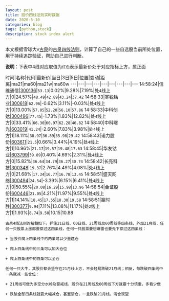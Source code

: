 ```yaml
---
layout: post
title: 股价四线法则实时数据
date: 2020-5-10
categories: blog
tags: [python,stock]
description: stock index alert
---
```



本文根据雪球大v[古泉](https://xueqiu.com/u/7148646888)的[古泉四线法则](https://xueqiu.com/7148646888/130498192)，计算了自己的一些自选股当前所处位置，用于持续追踪验证，帮助自己进行判断。

**说明**：下表中4线对应取值为`红色`表示最新价处于对应指标上方，属正面

时间|名称|代码|最新价|当日|3日|5日|位置|变动|距离|ma21|ma60|ma21w|ma60w
---|---|---|---|---|---|---|---|---
14:58:24|信维通信|[300136](https://xueqiu.com/S/SZ300136)|`53.13`|0.02%|9.28%|7.19%|处`4`线上方|0|24.57%|`48.49`|`42.89`|`43.24`|`37.42`
14:58:33|寒锐钴业|[300618](https://xueqiu.com/S/SZ300618)|`62.96`|-0.62%|3.11%|-0.03%|处`4`线上方|0|13.00%|`57.05`|`52.20`|`56.10`|`57.86`
14:58:33|中科创达|[300496](https://xueqiu.com/S/SZ300496)|`77.45`|-1.73%|1.83%|12.82%|处`4`线上方|0|33.41%|`66.30`|`60.97`|`62.28`|`46.82`
14:58:40|中科曙光|[603019](https://xueqiu.com/S/SH603019)|`41.24`|-2.60%|7.83%|3.98%|处`4`线上方|1|18.11%|`38.97`|`36.89`|`35.98`|`29.42`
14:58:43|诺力股份|[603611](https://xueqiu.com/S/SH603611)|`21.5`|0.66%|3.44%|4.19%|处`4`线上方|1|10.96%|`21.17`|`19.57`|`19.48`|`17.63`
14:58:45|华友钴业|[603799](https://xueqiu.com/S/SH603799)|`39.89`|0.40%|4.69%|2.31%|处`4`线上方|0|15.82%|`36.64`|`34.79`|`36.27`|`30.74`
14:58:42|长亮科技|[300348](https://xueqiu.com/S/SZ300348)|`19.37`|2.76%|4.49%|4.08%|处`4`线上方|0|21.68%|`17.34`|`16.77`|`16.78`|`13.45`
14:58:51|盛天网络|[300494](https://xueqiu.com/S/SZ300494)|`24.54`|-3.39%|6.15%|6.41%|处`4`线上方|0|50.55%|`20.08`|`16.29`|`15.98`|`13.96`
14:58:54|金证股份|[600446](https://xueqiu.com/S/SH600446)|`21.05`|4.21%|11.97%|9.55%|处`4`线上方|1|14.14%|`18.45`|`17.55`|`18.30`|`19.58`
14:58:51|赢时胜|[300377](https://xueqiu.com/S/SZ300377)|`9.94`|7.11%|13.08%|11.17%|处`2`线上方|1|1.93%|`8.74`|`9.50`|10.15|10.88

```
古泉4线法则的精髓如下。抓住21日线、60日线、21周线及60周线等四条线，外加21月线，任何一只股票上涨都要穿过这四条线，任何一只股票要想爆雷也要先下穿过这四条线：

+ 当股价爬上四条线中的两条可以少量建仓

+ 爬上四条线中的三条可以加大仓位

+ 爬上四条线中的四条可以全仓

任何一只大牛，其股价都会坚守在21月线上方，不会轻易跌破21月线；相反，每跌破四条线中一条就减一些仓位：

+ 21周线可做为多空分水岭及警戒线，股价在21周线及60周线下方就要十分慎重，多看少做

+ 跌破全部四条线就要大幅减仓，甚至清仓，一旦跌破21月线，清仓观望
```